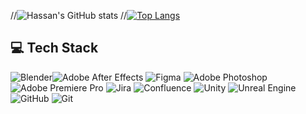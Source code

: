 //![Hassan's GitHub stats](https://github-readme-stats.vercel.app/api?username=rambo4you&theme=default&&include_all_commits=true&count_private=false)
//[![Top Langs](https://github-readme-stats.vercel.app/api/top-langs/?username=Rambo4you)](https://github.com/Rambo4you/github-readme-stats)

## 💻 Tech Stack

 ![Blender](https://img.shields.io/badge/blender-%23F5792A.svg?style=for-the-badge&logo=blender&logoColor=white)![Adobe After Effects](https://img.shields.io/badge/Adobe%20After%20Effects-9999FF.svg?style=for-the-badge&logo=Adobe%20After%20Effects&logoColor=white) ![Figma](https://img.shields.io/badge/figma-%23F24E1E.svg?style=for-the-badge&logo=figma&logoColor=white) ![Adobe Photoshop](https://img.shields.io/badge/adobe%20photoshop-%2331A8FF.svg?style=for-the-badge&logo=adobe%20photoshop&logoColor=white) ![Adobe Premiere Pro](https://img.shields.io/badge/Adobe%20Premiere%20Pro-9999FF.svg?style=for-the-badge&logo=Adobe%20Premiere%20Pro&logoColor=white) ![Jira](https://img.shields.io/badge/jira-%230A0FFF.svg?style=for-the-badge&logo=jira&logoColor=white) ![Confluence](https://img.shields.io/badge/confluence-%23172BF4.svg?style=for-the-badge&logo=confluence&logoColor=white) ![Unity](https://img.shields.io/badge/unity-%23000000.svg?style=for-the-badge&logo=unity&logoColor=white) ![Unreal Engine](https://img.shields.io/badge/unrealengine-%23313131.svg?style=for-the-badge&logo=unrealengine&logoColor=white) ![GitHub](https://img.shields.io/badge/github-%23121011.svg?style=for-the-badge&logo=github&logoColor=white) ![Git](https://img.shields.io/badge/git-%23F05033.svg?style=for-the-badge&logo=git&logoColor=white)

<!--
**Rambo4you/Rambo4you** is a ✨ _special_ ✨ repository because its `README.md` (this file) appears on your GitHub profile.

###

Here are some ideas to get you started:

- 🔭 I’m currently working on ...
- 🌱 I’m currently learning ...
- 👯 I’m looking to collaborate on ...
- 🤔 I’m looking for help with ...
- 💬 Ask me about ...
- 📫 How to reach me: ...
- 😄 Pronouns: ...
- ⚡ Fun fact: ...

Awesomestats
![Hassan's GitHub stats](https://awesome-github-stats.azurewebsites.net/user-stats/rambo4you?cardType=octocat&preferLogin=false)

Simple stats
![Hassan's GitHub stats](https://github-readme-stats.vercel.app/api?username=rambo4you&include_all_commits=true&count_private=false)

This years commits
[![Hassan's GitHub stats](https://github-readme-stats.vercel.app/api?username=Rambo4you)](https://github.com/Rambo4you/github-readme-stats)

## 🏆 GitHub Trophies
![](https://github-profile-trophy.vercel.app/?username=rambo4you&theme=radical)

-->
